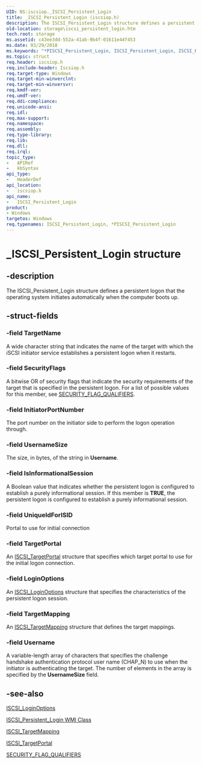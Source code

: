 ```yaml
---
UID: NS:iscsiop._ISCSI_Persistent_Login
title: _ISCSI_Persistent_Login (iscsiop.h)
description: The ISCSI_Persistent_Login structure defines a persistent logon that the operating system initiates automatically when the computer boots up.
old-location: storage\iscsi_persistent_login.htm
tech.root: storage
ms.assetid: c43ee3dd-552a-41ab-9b4f-01611e44f453
ms.date: 03/29/2018
ms.keywords: "*PISCSI_Persistent_Login, ISCSI_Persistent_Login, ISCSI_Persistent_Login structure [Storage Devices], PISCSI_Persistent_Login, PISCSI_Persistent_Login structure pointer [Storage Devices], _ISCSI_Persistent_Login, iscsiop/ISCSI_Persistent_Login, iscsiop/PISCSI_Persistent_Login, storage.iscsi_persistent_login, structs-iSCSI_86b54cb5-df75-47c0-8dc4-337a5f46bea0.xml"
ms.topic: struct
req.header: iscsiop.h
req.include-header: Iscsiop.h
req.target-type: Windows
req.target-min-winverclnt: 
req.target-min-winversvr: 
req.kmdf-ver: 
req.umdf-ver: 
req.ddi-compliance: 
req.unicode-ansi: 
req.idl: 
req.max-support: 
req.namespace: 
req.assembly: 
req.type-library: 
req.lib: 
req.dll: 
req.irql: 
topic_type:
-	APIRef
-	kbSyntax
api_type:
-	HeaderDef
api_location:
-	iscsiop.h
api_name:
-	ISCSI_Persistent_Login
product:
- Windows
targetos: Windows
req.typenames: ISCSI_Persistent_Login, *PISCSI_Persistent_Login
---
```


# _ISCSI_Persistent_Login structure


## -description


The ISCSI_Persistent_Login structure defines a persistent logon that the operating system initiates automatically when the computer boots up.


## -struct-fields




### -field TargetName

A wide character string that indicates the name of the target with which the iSCSI initiator service establishes a persistent logon when it restarts.


### -field SecurityFlags

A bitwise OR of security flags that indicate the security requirements of the target that is specified in the persistent logon. For a list of possible values for this member, see <a href="https://msdn.microsoft.com/library/windows/hardware/ff565399">SECURITY_FLAG_QUALIFIERS</a>.


### -field InitiatorPortNumber

The port number on the initiator side to perform the logon operation through. 


### -field UsernameSize

The size, in bytes, of the string in <b>Username</b>.


### -field IsInformationalSession

A Boolean value that indicates whether the persistent logon is configured to establish a purely informational session. If this member is <b>TRUE</b>, the persistent logon is configured to establish a purely informational session.


### -field UniqueIdForISID

Portal to use for initial connection


### -field TargetPortal

An <a href="https://msdn.microsoft.com/library/windows/hardware/ff561574">ISCSI_TargetPortal</a> structure that specifies which target portal to use for the initial logon connection.


### -field LoginOptions

An <a href="https://msdn.microsoft.com/library/windows/hardware/ff561541">ISCSI_LoginOptions</a> structure that specifies the characteristics of the persistent logon session. 


### -field TargetMapping

An <a href="https://msdn.microsoft.com/library/windows/hardware/ff561572">ISCSI_TargetMapping</a> structure that defines the target mappings. 


### -field Username

A variable-length array of characters that specifies the challenge handshake authentication protocol user name (CHAP_N) to use when the initiator is authenticating the target. The number of elements in the array is specified by the <b>UsernameSize</b> field.


## -see-also




<a href="https://msdn.microsoft.com/library/windows/hardware/ff561541">ISCSI_LoginOptions</a>



<a href="https://msdn.microsoft.com/library/windows/hardware/ff561556">ISCSI_Persistent_Login WMI Class</a>



<a href="https://msdn.microsoft.com/library/windows/hardware/ff561572">ISCSI_TargetMapping</a>



<a href="https://msdn.microsoft.com/library/windows/hardware/ff561574">ISCSI_TargetPortal</a>



<a href="https://msdn.microsoft.com/library/windows/hardware/ff565399">SECURITY_FLAG_QUALIFIERS</a>
 

 

